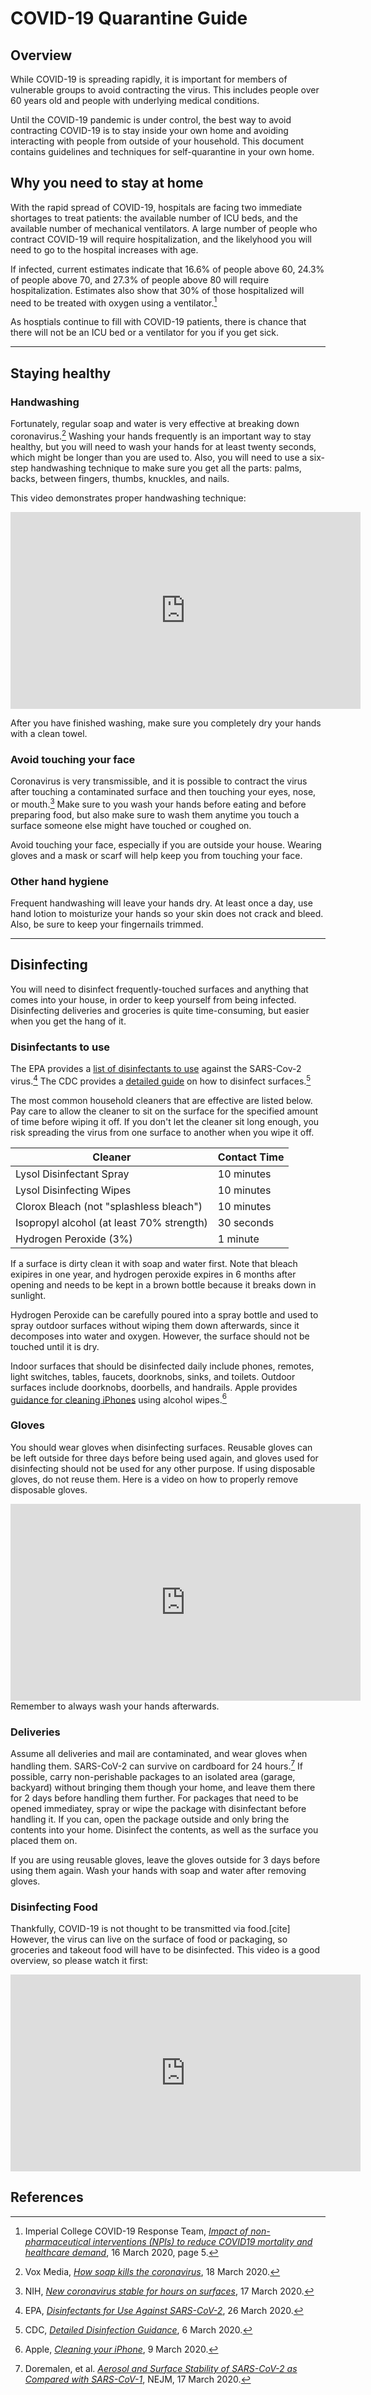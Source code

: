 # COVID-19 Quarantine Guide

## Overview

While COVID-19 is spreading rapidly, it is important for members of vulnerable groups to avoid contracting the virus. This includes people over 60 years old and people with underlying medical conditions. 

Until the COVID-19 pandemic is under control, the best way to avoid contracting COVID-19 is to stay inside your own home and avoiding interacting with people from outside of your household. This document contains guidelines and techniques for self-quarantine in your own home.


## Why you need to stay at home

With the rapid spread of COVID-19, hospitals are facing two immediate shortages to treat patients: the available number of ICU beds, and the available number of mechanical ventilators. A large number of people who contract COVID-19 will require hospitalization, and the likelyhood you will need to go to the hospital increases with age.

If infected, current estimates indicate that 16.6% of people above 60, 24.3% of people above 70, and 27.3% of people above 80 will require hospitalization. Estimates also show that 30% of those hospitalized will need to be treated with oxygen using a ventilator.[^imperial] 

As hosptials continue to fill with COVID-19 patients, there is chance that there will not be an ICU bed or a ventilator for you if you get sick.

----

## Staying healthy

### Handwashing
Fortunately, regular soap and water is very effective at breaking down coronavirus.[^soapvideo] Washing your hands frequently is an important way to stay healthy, but you will need to wash your hands for at least twenty seconds, which might be longer than you are used to. Also, you will need to use a six-step handwashing technique to make sure you get all the parts: palms, backs, between fingers, thumbs, knuckles, and nails.

This video demonstrates proper handwashing technique:
<iframe width="560" height="315" src="https://www.youtube-nocookie.com/embed/HbExiHlN_Y8" frameborder="0" allow="accelerometer; autoplay; encrypted-media; gyroscope; picture-in-picture" allowfullscreen></iframe>

After you have finished washing, make sure you completely dry your hands with a clean towel.

### Avoid touching your face
Coronavirus is very transmissible, and it is possible to contract the virus after touching a contaminated surface and then touching your eyes, nose, or mouth.[^surface] Make sure to you wash your hands before eating and before preparing food, but also make sure to wash them anytime you touch a surface someone else might have touched or coughed on.

Avoid touching your face, especially if you are outside your house. Wearing gloves and a mask or scarf will help keep you from touching your face.

### Other hand hygiene
Frequent handwashing will leave your hands dry. At least once a day, use hand lotion to moisturize your hands so your skin does not crack and bleed. Also, be sure to keep your fingernails trimmed.

----

## Disinfecting

You will need to disinfect frequently-touched surfaces and anything that comes into your house, in order to keep yourself from being infected. Disinfecting deliveries and groceries is quite time-consuming, but easier when you get the hang of it.

### Disinfectants to use

The EPA provides a [list of disinfectants to use](https://www.epa.gov/pesticide-registration/list-n-disinfectants-use-against-sars-cov-2) against the SARS-Cov-2 virus.[^epa] The CDC provides a [detailed guide](https://www.cdc.gov/coronavirus/2019-ncov/prepare/cleaning-disinfection.html) on how to disinfect surfaces.[^cdc]

The most common household cleaners that are effective are listed below. Pay care to allow the cleaner to sit on the surface for the specified amount of time before wiping it off. If you don't let the cleaner sit long enough, you risk spreading the virus from one surface to another when you wipe it off.
 
| Cleaner | Contact Time |
|-------|--------|
| Lysol Disinfectant Spray | 10 minutes |
| Lysol Disinfecting Wipes | 10 minutes |
| Clorox Bleach (not "splashless bleach") | 10 minutes |
| Isopropyl alcohol (at least 70% strength) | 30 seconds |
| Hydrogen Peroxide (3%) | 1 minute |


If a surface is dirty clean it with soap and water first. Note that bleach exipires in one year, and hydrogen peroxide expires in 6 months after opening and needs to be kept in a brown bottle because it breaks down in sunlight. 

Hydrogen Peroxide can be carefully poured into a spray bottle and used to spray outdoor surfaces without wiping them down afterwards, since it decomposes into water and oxygen. However, the surface should not be touched until it is dry.

Indoor surfaces that should be disinfected daily include phones, remotes, light switches, tables, faucets, doorknobs, sinks, and toilets. Outdoor surfaces include doorknobs, doorbells, and handrails. Apple provides [guidance for cleaning iPhones](https://support.apple.com/en-us/HT207123) using alcohol wipes.[^apple]

### Gloves

You should wear gloves when disinfecting surfaces. Reusable gloves can be left outside for three days before being used again, and gloves used for disinfecting should not be used for any other purpose. If using disposable gloves, do not reuse them. Here is a video on how to properly remove disposable gloves.
<iframe width="560" height="315" src="https://www.youtube-nocookie.com/embed/dyLEd9cng5U" frameborder="0" allow="accelerometer; autoplay; encrypted-media; gyroscope; picture-in-picture" allowfullscreen></iframe>
Remember to always wash your hands afterwards.

### Deliveries

Assume all deliveries and mail are contaminated, and wear gloves when handling them. SARS-CoV-2 can survive on cardboard for 24 hours.[^nejm] If possible, carry non-perishable packages to an isolated area (garage, backyard) without bringing them though your home, and leave them there for 2 days before handling them further. For packages that need to be opened immediatey, spray or wipe the package with disinfectant before handling it. If you can, open the package outside and only bring the contents into your home. Disinfect the contents, as well as the surface you placed them on.

If you are using reusable gloves, leave the gloves outside for 3 days before using them again. Wash your hands with soap and water after removing gloves.


### Disinfecting Food

Thankfully, COVID-19 is not thought to be transmitted via food.[cite] However, the virus can live on the surface of food or packaging, so groceries and takeout food will have to be disinfected. This video is a good overview, so please watch it first:

<iframe width="560" height="315" src="https://www.youtube-nocookie.com/embed/sjDuwc9KBps" frameborder="0" allow="accelerometer; autoplay; encrypted-media; gyroscope; picture-in-picture" allowfullscreen></iframe>

## References

[^imperial]: Imperial College COVID-19 Response Team, _[Impact of non-pharmaceutical interventions (NPIs) to reduce COVID19 mortality and healthcare demand](https://www.imperial.ac.uk/media/imperial-college/medicine/sph/ide/gida-fellowships/Imperial-College-COVID19-NPI-modelling-16-03-2020.pdf)_, 16 March 2020, page 5.

[^soapvideo]: Vox Media, _[How soap kills the coronavirus](https://www.youtube.com/watch?v=-LKVUarhtvE)_, 18 March 2020.

[^surface]: NIH, _[New coronavirus stable for hours on surfaces](https://www.nih.gov/news-events/news-releases/new-coronavirus-stable-hours-surfaces)_, 17 March 2020.

[^epa]: EPA, _[Disinfectants for Use Against SARS-CoV-2](https://www.epa.gov/pesticide-registration/list-n-disinfectants-use-against-sars-cov-2)_, 26 March 2020.

[^cdc]: CDC, _[Detailed Disinfection Guidance](https://www.cdc.gov/coronavirus/2019-ncov/prepare/cleaning-disinfection.html)_, 6 March 2020.

[^apple]: Apple, _[Cleaning your iPhone](https://support.apple.com/en-us/HT207123)_, 9 March 2020.

[^nejm]: Doremalen, et al. _[Aerosol and Surface Stability of SARS-CoV-2 as Compared with SARS-CoV-1](https://www.nejm.org/doi/full/10.1056/NEJMc2004973)_, NEJM, 17 March 2020.

